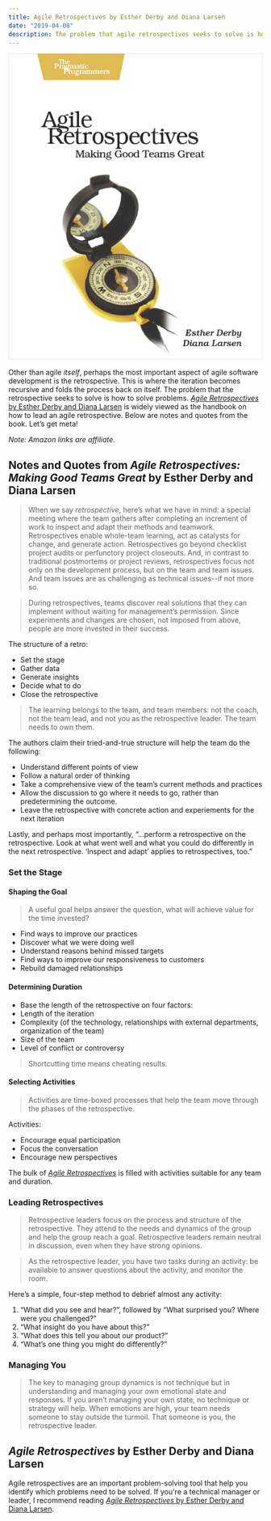 ```yaml
---
title: Agile Retrospectives by Esther Derby and Diana Larsen
date: "2019-04-08"
description: The problem that agile retrospectives seeks to solve is how to solve problems. Let's get meta!
---
```

![](agile-retrospectives.jpg)


Other than agile _itself_, perhaps the most important aspect of agile software development is the retrospective. This is where the iteration becomes recursive and folds the process back on itself. The problem that the retrospective seeks to solve is how to solve problems. [_Agile Retrospectives_ by Esther Derby and Diana Larsen](https://amzn.to/388Ocny) is widely viewed as the handbook on how to lead an agile retrospective. Below are notes and quotes from the book. Let’s get meta!

_Note: Amazon links are affiliate._


## Notes and Quotes from _Agile Retrospectives: Making Good Teams Great_ by Esther Derby and Diana Larsen

> When we say _retrospective_, here’s what we have in mind: a special meeting where the team gathers after completing an increment of work to inspect and adapt their methods and teamwork. Retrospectives enable whole-team learning, act as catalysts for change, and generate action. Retrospectives go beyond checklist project audits or perfunctory project closeouts. And, in contrast to traditional postmortems or project reviews, retrospectives focus not only on the development process, but on the team and team issues. And team issues are as challenging as technical issues--if not more so. 

> During retrospectives, teams discover real solutions that they can implement without waiting for management’s permission. Since experiments and changes are chosen, not imposed from above, people are more invested in their success.

The structure of a retro:
* Set the stage
* Gather data
* Generate insights
* Decide what to do
* Close the retrospective

> The learning belongs to the team, and team members: not the coach, not the team lead, and not you as the retrospective leader. The team needs to own them. 

The authors claim their tried-and-true structure will help the team do the following: 
* Understand different points of view
* Follow a natural order of thinking
* Take a comprehensive view of the team’s current methods and practices
* Allow the discussion to go where it needs to go, rather than predetermining the outcome.
* Leave the retrospective with concrete action and experiements for the next iteration

Lastly, and perhaps most importantly, “...perform a retrospective on the retrospective. Look at what went well and what you could do differently in the next retrospective. ‘Inspect and adapt’ applies to retrospectives, too.”


### Set the Stage

#### Shaping the Goal

> A useful goal helps answer the question, what will achieve value for the time invested?
* Find ways to improve our practices
* Discover what we were doing well
* Understand reasons behind missed targets
* Find ways to improve our responsiveness to customers
* Rebuild damaged relationships


#### Determining Duration
* Base the length of the retrospective on four factors:
* Length of the iteration
* Complexity (of the technology, relationships with external departments, organization of the team)
* Size of the team
* Level of conflict or controversy

> Shortcutting time means cheating results.


#### Selecting Activities

> Activities are time-boxed processes that help the team move through the phases of the retrospective. 

Activities: 
* Encourage equal participation
* Focus the conversation
* Encourage new perspectives

The bulk of [_Agile Retrospectives_](https://amzn.to/388Ocny) is filled with activities suitable for any team and duration. 


### Leading Retrospectives

> Retrospective leaders focus on the process and structure of the retrospective. They attend to the needs and dynamics of the group and help the group reach a goal. Retrospective leaders remain neutral in discussion, even when they have strong opinions. 

> As the retrospective leader, you have two tasks during an activity: be available to answer questions about the activity, and monitor the room.

Here’s a simple, four-step method to debrief almost any activity: 

1. “What did you see and hear?”, followed by “What surprised you? Where were you challenged?”
2. “What insight do you have about this?”
3. “What does this tell you about our product?”
4. “What’s one thing you might do differently?”


### Managing You

> The key to managing group dynamics is not technique but in understanding and managing your own emotional state and responses. If you aren’t managing your own state, no technique or strategy will help. When emotions are high, your team needs someone to stay outside the turmoil. That someone is you, the retrospective leader.

## _Agile Retrospectives_ by Esther Derby and Diana Larsen

Agile retrospectives are an important problem-solving tool that help you identify which problems need to be solved. If you're a technical manager or leader, I recommend reading [_Agile Retrospectives_ by Esther Derby and Diana Larsen](https://amzn.to/388Ocny).












